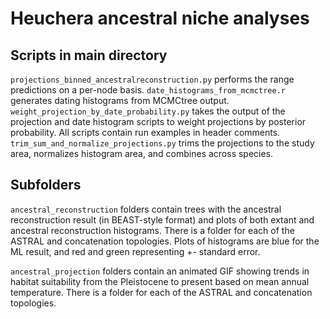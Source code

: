 # Heuchera ancestral niche analyses

## Scripts in main directory
`projections_binned_ancestralreconstruction.py` performs the range predictions on a per-node basis. `date_histograms_from_mcmctree.r` generates dating histograms from MCMCtree output. `weight_projection_by_date_probability.py` takes the output of the projection and date histogram scripts to weight projections by posterior probability.
All scripts contain run examples in header comments. `trim_sum_and_normalize_projections.py` trims the projections to the study area, normalizes histogram area, and combines across species.

## Subfolders
`ancestral_reconstruction` folders contain trees with the ancestral reconstruction result (in BEAST-style format) and plots of both extant and ancestral reconstruction histograms. There is a folder for each of the ASTRAL and concatenation topologies. Plots of histograms are blue for the ML result, and red and green representing +- standard error.

`ancestral_projection` folders contain an animated GIF showing trends in habitat suitability from the Pleistocene to present based on mean annual temperature. There is a folder for each of the ASTRAL and concatenation topologies.
